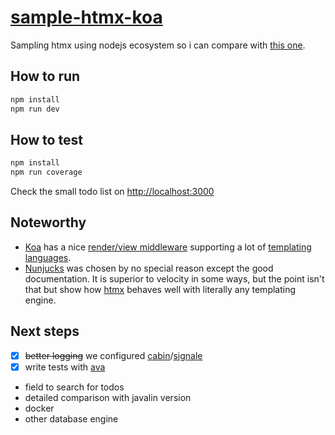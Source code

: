 # [sample-htmx-koa][repo]

Sampling htmx using nodejs ecosystem so i can compare with [this one][other].

## How to run

```bash
npm install
npm run dev
```

## How to test

```bash
npm install
npm run coverage
```

Check the small todo list on <http://localhost:3000>

## Noteworthy

- [Koa][koa] has a nice [render/view middleware][koa-view] supporting a lot of
  [templating languages][temp-langs].
- [Nunjucks][njk] was chosen by no special reason except the good documentation.
  It is superior to velocity in some ways, but the point isn't that but show how
  [htmx][htmx] behaves well with literally any templating engine.

## Next steps

- [X] ~~better logging~~ we configured [cabin][cabin]/[signale][signale]
- [X] write tests with [ava][ava]
- field to search for todos
- detailed comparison with javalin version
- docker
- other database engine

[repo]: https://github.com/sombriks/sample-htmx-koa
[other]: https://github.com/sombriks/sample-htmx-javalin
[koa]: https://koajs.com/
[koa-view]: https://github.com/ladjs/koa-views
[temp-langs]: https://github.com/tj/consolidate.js#supported-template-engines
[njk]: https://mozilla.github.io/nunjucks/getting-started.html
[htmx]: https://htmx.org
[cabin]: https://cabinjs.com
[signale]: https://github.com/klaudiosinani/signale
[ava]: https://github.com/avajs/ava

